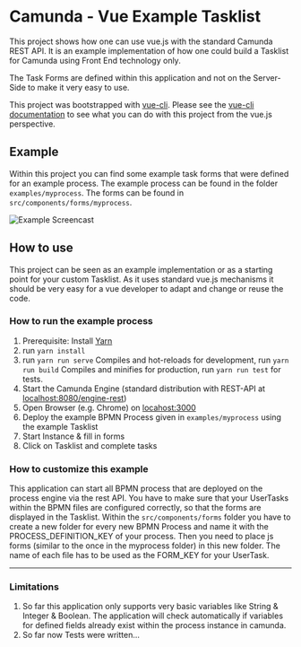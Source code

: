 # Camunda - Vue Example Tasklist

This project shows how one can use vue.js with the standard Camunda REST API. It is an example implementation of how one could build a Tasklist for Camunda using Front End technology only.

The Task Forms are defined within this application and not on the Server-Side to make it very easy to use.

This project was bootstrapped with [vue-cli](https://github.com/vuejs/vue-cli).
Please see the [vue-cli documentation](https://github.com/vuejs/vue-cli) to see what you can do with this project from the vue.js perspective.

## Example
Within this project you can find some example task forms that were defined for an example process.
The example process can be found in the folder `examples/myprocess`.
The forms can be found in `src/components/forms/myprocess`.

![Example Screencast](screencast.gif)

## How to use
This project can be seen as an example implementation or as a starting point for your custom Tasklist.
As it uses standard vue.js mechanisms it should be very easy for a vue developer to adapt and change or reuse the code.

### How to run the example process

1. Prerequisite: Install [Yarn](https://yarnpkg.com/lang/en/docs/install/)
1. run `yarn install`
1. run `yarn run serve` Compiles and hot-reloads for development,  run `yarn run build` Compiles and minifies for production, run `yarn run test` for tests.
1. Start the Camunda Engine (standard distribution with REST-API at [localhost:8080/engine-rest](http://localhost:8080/engine-rest))
1. Open Browser (e.g. Chrome) on [locahost:3000](http://locahost:3000)
1. Deploy the example BPMN Process given in `examples/myprocess` using the example Tasklist
1. Start Instance & fill in forms
1. Click on Tasklist and complete tasks

### How to customize this example

This application can start all BPMN process that are deployed on the process engine via the rest API.
You have to make sure that your UserTasks within the BPMN files are configured correctly, so that the forms are displayed in the Tasklist.
Within the `src/components/forms` folder you have to create a new folder for every new BPMN Process and name it with the PROCESS_DEFINITION_KEY of your process.
Then you need to place js forms (similar to the once in the myprocess folder) in this new folder. The name of each file has to be used as the FORM_KEY for your UserTask.

---
### Limitations
1. So far this application only supports very basic variables like String & Integer & Boolean.
The application will check automatically if variables for defined fields already exist within the process instance in camunda.
1. So far now Tests were written...
